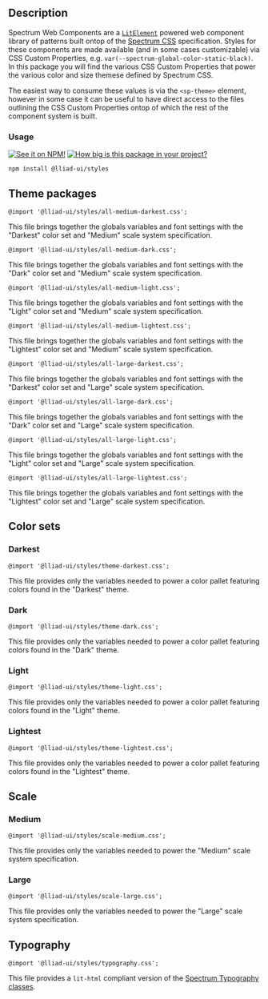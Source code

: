 ## Description

Spectrum Web Components are a [`LitElement`](https://lit-element.polymer-project.org) powered web component library of patterns built ontop of the [Spectrum CSS](https://opensource.adobe.com/spectrum-css) specification. Styles for these components are made available (and in some cases customizable) via CSS Custom Properties, e.g. `var(--spectrum-global-color-static-black)`. In this package you will find the various CSS Custom Properties that power the various color and size themese defined by Spectrum CSS.

The easiest way to consume these values is via the `<sp-theme>` element, however in some case it can be useful to have direct access to the files outlining the CSS Custom Properties ontop of which the rest of the component system is built.

### Usage

[![See it on NPM!](https://img.shields.io/npm/v/@lliad-ui/styles?style=for-the-badge)](https://www.npmjs.com/package/@lliad-ui/styles)
[![How big is this package in your project?](https://img.shields.io/bundlephobia/minzip/@lliad-ui/styles?style=for-the-badge)](https://bundlephobia.com/result?p=@lliad-ui/styles)

```
npm install @lliad-ui/styles
```

## Theme packages

```
@import '@lliad-ui/styles/all-medium-darkest.css';
```

This file brings together the globals variables and font settings with the "Darkest" color set and "Medium" scale system specification.

```
@import '@lliad-ui/styles/all-medium-dark.css';
```

This file brings together the globals variables and font settings with the "Dark" color set and "Medium" scale system specification.

```
@import '@lliad-ui/styles/all-medium-light.css';
```

This file brings together the globals variables and font settings with the "Light" color set and "Medium" scale system specification.

```
@import '@lliad-ui/styles/all-medium-lightest.css';
```

This file brings together the globals variables and font settings with the "Lightest" color set and "Medium" scale system specification.

```
@import '@lliad-ui/styles/all-large-darkest.css';
```

This file brings together the globals variables and font settings with the "Darkest" color set and "Large" scale system specification.

```
@import '@lliad-ui/styles/all-large-dark.css';
```

This file brings together the globals variables and font settings with the "Dark" color set and "Large" scale system specification.

```
@import '@lliad-ui/styles/all-large-light.css';
```

This file brings together the globals variables and font settings with the "Light" color set and "Large" scale system specification.

```
@import '@lliad-ui/styles/all-large-lightest.css';
```

This file brings together the globals variables and font settings with the "Lightest" color set and "Large" scale system specification.

## Color sets

### Darkest

```
@import '@lliad-ui/styles/theme-darkest.css';
```

This file provides only the variables needed to power a color pallet featuring colors found in the "Darkest" theme.

### Dark

```
@import '@lliad-ui/styles/theme-dark.css';
```

This file provides only the variables needed to power a color pallet featuring colors found in the "Dark" theme.

### Light

```
@import '@lliad-ui/styles/theme-light.css';
```

This file provides only the variables needed to power a color pallet featuring colors found in the "Light" theme.

### Lightest

```
@import '@lliad-ui/styles/theme-lightest.css';
```

This file provides only the variables needed to power a color pallet featuring colors found in the "Lightest" theme.

## Scale

### Medium

```
@import '@lliad-ui/styles/scale-medium.css';
```

This file provides only the variables needed to power the "Medium" scale system specification.

### Large

```
@import '@lliad-ui/styles/scale-large.css';
```

This file provides only the variables needed to power the "Large" scale system specification.

## Typography

```
@import '@lliad-ui/styles/typography.css';
```

This file provides a `lit-html` compliant version of the [Spectrum Typography classes](https://opensource.adobe.com/spectrum-css/components/typography/).
